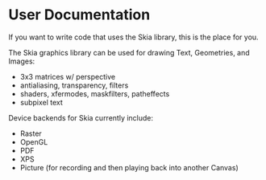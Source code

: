 User Documentation
==================

If you want to write code that uses the Skia library, this is the place for you.

The Skia graphics library can be used for drawing Text, Geometries, and Images:

  * 3x3 matrices w/ perspective
  * antialiasing, transparency, filters
  * shaders, xfermodes, maskfilters, patheffects
  * subpixel text

Device backends for Skia currently include:

  * Raster
  * OpenGL
  * PDF
  * XPS
  * Picture (for recording and then playing back into another Canvas)

